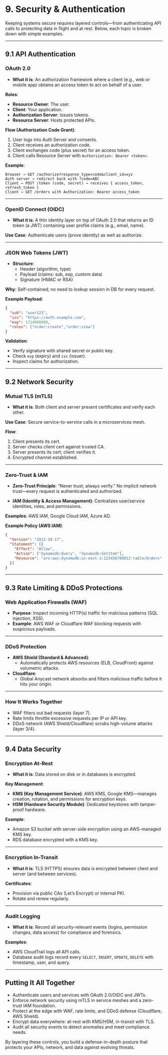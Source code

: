 # 9. Security & Authentication

Keeping systems secure requires layered controls—from authenticating API calls to protecting data in flight and at rest. Below, each topic is broken down with simple examples.

---

## 9.1 API Authentication

### OAuth 2.0

- **What it is**: An authorization framework where a client (e.g., web or mobile app) obtains an access token to act on behalf of a user.

**Roles**:
- **Resource Owner**: The user.
- **Client**: Your application.
- **Authorization Server**: Issues tokens.
- **Resource Server**: Hosts protected APIs.

**Flow (Authorization Code Grant)**:
1. User logs into Auth Server and consents.
2. Client receives an authorization code.
3. Client exchanges code (plus secret) for an access token.
4. Client calls Resource Server with `Authorization: Bearer <token>`.

**Example**:
```text
Browser → GET /authorize?response_type=code&client_id=xyz
Auth server → redirect back with ?code=ABC
Client → POST /token (code, secret) → receives { access_token, refresh_token }
Client → GET /orders with Authorization: Bearer access_token
```

---

### OpenID Connect (OIDC)

- **What it is**: A thin identity layer on top of OAuth 2.0 that returns an ID token (a JWT) containing user profile claims (e.g., email, name).

**Use Case**: Authenticate users (prove identity) as well as authorize.

---

### JSON Web Tokens (JWT)

- **Structure**:
  - Header (algorithm, type)
  - Payload (claims: sub, exp, custom data)
  - Signature (HMAC or RSA)

**Why**: Self-contained; no need to lookup session in DB for every request.

**Example Payload**:
```json
{
  "sub": "user123",
  "iss": "https://auth.example.com",
  "exp": 1714000000,
  "roles": ["order:create","order:view"]
}
```

**Validation**:
- Verify signature with shared secret or public key.
- Check `exp` (expiry) and `iss` (issuer).
- Inspect claims for authorization.

---

## 9.2 Network Security

### Mutual TLS (mTLS)

- **What it is**: Both client and server present certificates and verify each other.

**Use Case**: Secure service-to-service calls in a microservices mesh.

**Flow**:
1. Client presents its cert.
2. Server checks client cert against trusted CA.
3. Server presents its cert; client verifies it.
4. Encrypted channel established.

---

### Zero-Trust & IAM

- **Zero-Trust Principle**: “Never trust; always verify.” No implicit network trust—every request is authenticated and authorized.

- **IAM (Identity & Access Management)**: Centralizes user/service identities, roles, and permissions.

**Examples**: AWS IAM, Google Cloud IAM, Azure AD.

**Example Policy (AWS IAM)**:
```json
{
  "Version": "2012-10-17",
  "Statement": [{
    "Effect": "Allow",
    "Action": ["dynamodb:Query", "dynamodb:GetItem"],
    "Resource": "arn:aws:dynamodb:us-east-1:123456789012:table/Orders"
  }]
}
```

---

## 9.3 Rate Limiting & DDoS Protections

### Web Application Firewalls (WAF)

- **Purpose**: Inspect incoming HTTP(s) traffic for malicious patterns (SQL injection, XSS).
- **Example**: AWS WAF or Cloudflare WAF blocking requests with suspicious payloads.

---

### DDoS Protection

- **AWS Shield (Standard & Advanced)**:
  - Automatically protects AWS resources (ELB, CloudFront) against volumetric attacks.
- **Cloudflare**:
  - Global Anycast network absorbs and filters malicious traffic before it hits your origin.

---

### How It Works Together

- WAF filters out bad requests (layer 7).
- Rate limits throttle excessive requests per IP or API key.
- DDoS network (AWS Shield/Cloudflare) scrubs high-volume attacks (layer 3/4).

---

## 9.4 Data Security

### Encryption At-Rest

- **What it is**: Data stored on disk or in databases is encrypted.

**Key Management**:
- **KMS (Key Management Service)**: AWS KMS, Google KMS—manages creation, rotation, and permissions for encryption keys.
- **HSM (Hardware Security Module)**: Dedicated keystores with tamper-proof hardware.

**Example**:
- Amazon S3 bucket with server-side encryption using an AWS-managed KMS key.
- RDS database encrypted with a KMS key.

---

### Encryption In-Transit

- **What it is**: TLS (HTTPS) ensures data is encrypted between client and server (and between services).

**Certificates**:
- Provision via public CAs (Let’s Encrypt) or internal PKI.
- Rotate and renew regularly.

---

### Audit Logging

- **What it is**: Record all security-relevant events (logins, permission changes, data access) for compliance and forensics.

**Examples**:
- AWS CloudTrail logs all API calls.
- Database audit logs record every `SELECT`, `INSERT`, `UPDATE`, `DELETE` with timestamp, user, and query.

---

## Putting It All Together

- Authenticate users and services with OAuth 2.0/OIDC and JWTs.
- Enforce network security using mTLS in service meshes and a zero-trust IAM foundation.
- Protect at the edge with WAF, rate limits, and DDoS defense (Cloudflare, AWS Shield).
- Encrypt data everywhere: at-rest with KMS/HSM, in-transit with TLS.
- Audit all security events to detect anomalies and meet compliance needs.

By layering these controls, you build a defense-in-depth posture that protects your APIs, network, and data against evolving threats.

